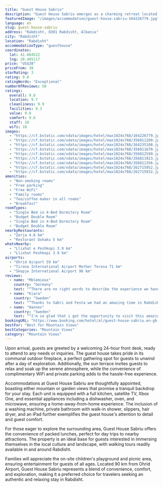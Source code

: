 ```yaml
---
title: "Guest House Sabriu"
description: "Guest House Sabriu emerges as a charming retreat located just 32 km from the historic Monastery of Saint George the Victorious in Rabdisht."
featuredImage: "/images/accommodation/guest-house-sabriu-164226779.jpg"
language: en
slug: guest-house-sabriu
address: "Rabdisht, 8301 Rabdisht, Albania"
city: "Rabdisht"
location: "Rabdisht"
accommodationType: "guesthouse"
coordinates:
  lat: 41.684522
  lng: 20.495117
price: "US$38"
priceFrom: 38
starRating: 3
rating: 9.8
ratingWords: "Exceptional"
numberOfReviews: 50
ratings:
  overall: 9.8
  location: 9.7
  cleanliness: 9.9
  facilities: 9.3
  value: 9.8
  comfort: 9.6
  staff: 10
  wifi: 10
images:
  - "https://cf.bstatic.com/xdata/images/hotel/max1024x768/164226779.jpg?k=bb7ec37f51633c062d554c1b46a24c076373df7c22a6f0e747ae779504ff0b66&o=&hp=1"
  - "https://cf.bstatic.com/xdata/images/hotel/max1024x768/356811209.jpg?k=5c494836c22243c36d34be689e7244435ece8b4af5db35755810c20acd3a59a8&o=&hp=1"
  - "https://cf.bstatic.com/xdata/images/hotel/max1024x768/164235108.jpg?k=10dc10d846544cd8df95d4d472ea568db91e1db3fd9b0f295512b6e2801b06f1&o=&hp=1"
  - "https://cf.bstatic.com/xdata/images/hotel/max1024x768/356811670.jpg?k=1887e6a036b6fcb69ca89347e63db3ddbf59539a3761abe227882e283ca7e77d&o=&hp=1"
  - "https://cf.bstatic.com/xdata/images/hotel/max1024x768/356812599.jpg?k=49ef8eec47a3befd16923b965c13b14369b827f5abdc0840c148d3dc339c39f8&o=&hp=1"
  - "https://cf.bstatic.com/xdata/images/hotel/max1024x768/356811923.jpg?k=f7e18ac1c3f41f81f432814430b736a9b116d9df2adbe0efa5b10de9dcd622e5&o=&hp=1"
  - "https://cf.bstatic.com/xdata/images/hotel/max1024x768/356811356.jpg?k=ad9e787debf30d71d18e370ee9ad6bcdd1137b6704d02dca1c3383691a893a5e&o=&hp=1"
  - "https://cf.bstatic.com/xdata/images/hotel/max1024x768/262715952.jpg?k=1b3326b4d88ee449988c3b7680924552f05b4931345b09ada629ae5d03a4c9bf&o=&hp=1"
  - "https://cf.bstatic.com/xdata/images/hotel/max1024x768/262715932.jpg?k=5b89559af07fd3e4c5a19bb7febe918441293fc086beeeeedff8784b6661a06b&o=&hp=1"
amenities:
  - "Non-smoking rooms"
  - "Free parking"
  - "Free WiFi"
  - "Family rooms"
  - "Tea/coffee maker in all rooms"
  - "Breakfast"
roomTypes:
  - "Single Bed in 4-Bed Dormitory Room"
  - "Budget Double Room"
  - "Single Bed in 4-Bed Dormitory Room"
  - "Budget Double Room"
nearbyRestaurants:
  - "Zerja 4.8 km"
  - "Restorant Oxhaku 5 km"
whatsNearby:
  - "Llixhat e Peshkopi 3.9 km"
  - "Llixhat Peshkopi 3.9 km"
airports:
  - "Ohrid Airport 59 km"
  - "Tirana International Airport Mother Teresa 71 km"
  - "Skopje International Airport 98 km"
reviews:
  - name: "Mblemieux"
    country: "Germany"
    text: "“There are no right words to describe the experience we have had in this guest house! The hosts were these incredibly gentle, friendly people who went out of their way to make their guests feel comfortable in any respect. Their slogan 'come a...”"
  - name: "Kiara"
    country: "Sweden"
    text: "“Thanks to Sabri and Festa we had an amazing time in Rabdisht. The village is very beautiful, the Guesthouse very comfortable and clean and the owners are very positive, also willing to help you with anything. Festa cooked some amazing traditional...”"
  - name: "Hannes"
    country: "Sweden"
    text: "“I'm so glad that i got the opportunity to visit this amazing place. A short distance up the mountain from the town below, lays the tranquil, peaceful village in which the accommodation is located, in beautiful surroundings; everything from the...”"
bookingURL: "https://www.booking.com/hotel/al/guest-house-sabriu.en-gb.html?aid=8035640"
bestFor: "Best for Mountain Views"
bestCategories: "Mountain Views"
category: "Mountain Views"
---
```


Upon arrival, guests are greeted by a welcoming 24-hour front desk, ready to attend to any needs or inquiries. The guest house takes pride in its communal outdoor fireplace, a perfect gathering spot for guests to unwind after a day of exploration. Additionally, the sun terrace invites guests to relax and soak up the serene atmosphere, while the convenience of complimentary WiFi and private parking adds to the hassle-free experience.

Accommodations at Guest House Sabriu are thoughtfully appointed, boasting either mountain or garden views that promise a tranquil backdrop for your stay. Each unit is equipped with a full kitchen, satellite TV, Xbox One, and essential appliances including a dishwasher, oven, and microwave, ensuring a home-away-from-home experience. The inclusion of a washing machine, private bathroom with walk-in shower, slippers, hair dryer, and an iPad further exemplifies the guest house's attention to detail and guest comfort.

For those eager to explore the surrounding area, Guest House Sabriu offers the convenience of packed lunches, perfect for day trips to nearby attractions. The property is an ideal base for guests interested in immersing themselves in the local culture and landscape, with walking tours readily available in and around Rabdisht.

Families will appreciate the on-site children's playground and picnic area, ensuring entertainment for guests of all ages. Located 90 km from Ohrid Airport, Guest House Sabriu represents a blend of convenience, comfort, and exploration, making it a preferred choice for travelers seeking an authentic and relaxing stay in Rabdisht.